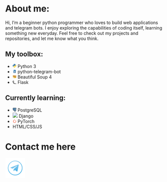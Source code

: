 # About me:
<!-- btw this intro is ai generated lmao -->
Hi, I’m a beginner python programmer who loves to build web applications and telegram bots. I enjoy exploring the capabilities of coding itself, learning something new everyday. Feel free to check out my projects and repositories, and let me know what you think.
<!-- I had to cleanse some "corporate bullshit" from it, but I think it looks nicer now, than it was before.
Oh crap, really, the day will come where we'll forget how to text each other without the help of AI-->

## My toolbox:
 - [<img src="/.icons/python-logo.png" width="12">](https://www.python.org) Python 3
 - [<img src="/.icons/ptb-logo.png" width="12">](https://docs.python-telegram-bot.org/en/v20.0a2/) python-telegram-bot
 - [<img src="/.icons/not-actual-btsoup-logo.png" width="12">](https://beautiful-soup-4.readthedocs.io/en/latest/) Beautiful Soup 4
 - [<img src="/.icons/flask-logo.png" width="12">](https://flask.palletprojects.com/) Flask
<!-- I use arch linux btw. Also 🏳️‍⚧️Trans Rights!🏳️‍⚧️ -->
## Currently learning:
 - [<img src="/.icons/postgresql-logo.svg" width="12">](https://www.postgresql.org/) PostgreSQL
 - [<img src="/.icons/django-logo.ico" width="12">](https://www.djangoproject.com/) Django
 - [<img src="/.icons/pytorch-logo.ico" width="12">](https://pytorch.org/) PyTorch
 - HTML/CSS/JS




# <a name="contact">Contact me here</a>

[<img src="/.icons/telegram_logo_circle_icon.png" width="64">](https://t.me/uwuashell)
